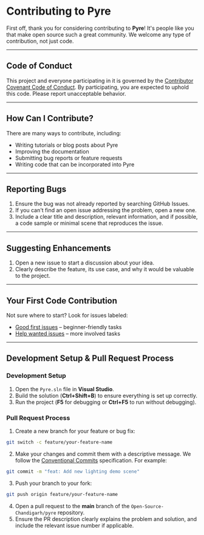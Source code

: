# Contributing to Pyre

First off, thank you for considering contributing to **Pyre**! It's people like you that make open source such a great community. We welcome any type of contribution, not just code.

---

## Code of Conduct

This project and everyone participating in it is governed by the [Contributor Covenant Code of Conduct](CODE_OF_CONDUCT.md).
By participating, you are expected to uphold this code. Please report unacceptable behavior.

---

## How Can I Contribute?

There are many ways to contribute, including:

* Writing tutorials or blog posts about Pyre
* Improving the documentation
* Submitting bug reports or feature requests
* Writing code that can be incorporated into Pyre

---

## Reporting Bugs

1. Ensure the bug was not already reported by searching GitHub Issues.
2. If you can't find an open issue addressing the problem, open a new one.
3. Include a clear title and description, relevant information, and if possible, a code sample or minimal scene that reproduces the issue.

---

## Suggesting Enhancements

1. Open a new issue to start a discussion about your idea.
2. Clearly describe the feature, its use case, and why it would be valuable to the project.

---

## Your First Code Contribution

Not sure where to start? Look for issues labeled:

- [Good first issues](https://github.com/Open-Source-Chandigarh/pyre/issues?q=is%3Aissue+is%3Aopen+label%3A%22good%20first%20issue%22) – beginner-friendly tasks
- [Help wanted issues](https://github.com/Open-Source-Chandigarh/pyre/issues?q=is%3Aissue+is%3Aopen+label%3A%22help%20wanted%22) – more involved tasks

---

## Development Setup & Pull Request Process

### Development Setup

1. Open the `Pyre.sln` file in **Visual Studio**.
2. Build the solution (**Ctrl+Shift+B**) to ensure everything is set up correctly.
3. Run the project (**F5** for debugging or **Ctrl+F5** to run without debugging).

### Pull Request Process

1. Create a new branch for your feature or bug fix:

```bash
git switch -c feature/your-feature-name
```

2. Make your changes and commit them with a descriptive message.
   We follow the [Conventional Commits](https://www.conventionalcommits.org/) specification. For example:

```bash
git commit -m "feat: Add new lighting demo scene"
```

3. Push your branch to your fork:

```bash
git push origin feature/your-feature-name
```

4. Open a pull request to the **main** branch of the `Open-Source-Chandigarh/pyre` repository.
5. Ensure the PR description clearly explains the problem and solution, and include the relevant issue number if applicable.
